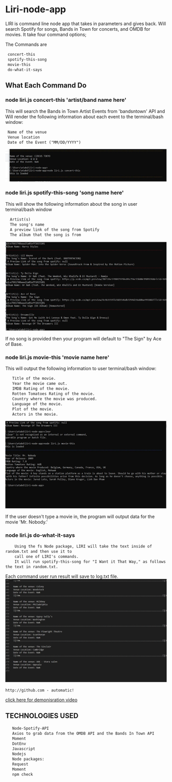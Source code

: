 # Liri-node-app

 LIRI is command line node app that takes in parameters and gives back. Will search Spotify for songs, Bands in Town for concerts, and OMDB for movies. It take four command options;

The Commands are

     concert-this
     spotify-this-song
     movie-this
     do-what-it-says

## What Each Command Do

### node liri.js concert-this 'artist/band name here'

 This will search the Bands in Town Artist Events from 'bandsntown' API and Will render the following information
 about each event to the terminal/bash window:

     Name of the venue
     Venue location
     Date of the Event ("MM/DD/YYYY") 
   ![Alt Text](https://github.com/etabdi/liri-node-app/blob/master/images/concert-this.png)

### node liri.js spotify-this-song 'song name here'

   This will show the following information about the song in user terminal/bash window
   
      Artist(s)
      The song's name
      A preview link of the song from Spotify
      The album that the song is from
      
   ![Alt Text](https://github.com/etabdi/liri-node-app/blob/master/images/spotify-this-song.png )
   
   If no song is provided then your program will default to "The Sign" by Ace of Base.

### node liri.js movie-this 'movie name here'
 
 This will output the following information to user terminal/bash window:
 
       Title of the movie.
       Year the movie came out.
       IMDB Rating of the movie.
       Rotten Tomatoes Rating of the movie.
       Country where the movie was produced.
       Language of the movie.
       Plot of the movie.
       Actors in the movie.
   ![Alt Text](https://github.com/etabdi/liri-node-app/blob/master/images/movie-this.png)
  
 If the user doesn't type a movie in, the program will output data for the movie 'Mr. Nobody.'
### node liri.js do-what-it-says

        Using the fs Node package, LIRI will take the text inside of random.txt and then use it to 
        call one of LIRI's commands.
        It will run spotify-this-song for "I Want it That Way," as follows the text in random.txt.


 Each command user run result will save to log.txt file. 
    ![Alt Text](https://github.com/etabdi/liri-node-app/blob/master/images/log.PNG)
    
    http://github.com - automatic!
[ click here for demonisration video ](https://drive.google.com/file/d/1wt-6F3koRRtL6p8lXOz6FIG3O_R3Zhr6/view)

   ## TECHNOLOGIES USED

       Node-Spotify-API
       Axios to grab data from the OMDB API and the Bands In Town API
       Moment
       DotEnv
       Javascript
       Nodejs
       Node packages:
       Request
       Moment
       npm check



